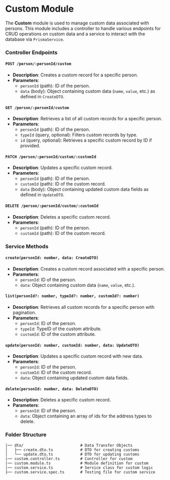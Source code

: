 # Custom Module

The **Custom** module is used to manage custom data associated with persons. This module includes a controller to handle various endpoints for CRUD operations on custom data and a service to interact with the database via `PrismaService`.

### Controller Endpoints

#### `POST /person/:personId/custom`

- **Description**: Creates a custom record for a specific person.
- **Parameters**:
  - `personId` (path): ID of the person.
  - `data` (body): Object containing custom data (`name`, `value`, etc.) as defined in `CreateDTO`.

#### `GET /person/:personId/custom`

- **Description**: Retrieves a list of all custom records for a specific person.
- **Parameters**:
  - `personId` (path): ID of the person.
  - `typeId` (query, optional): Filters custom records by type.
  - `id` (query, optional): Retrieves a specific custom record by ID if provided.

#### `PATCH /person/:personId/custom/:customId`

- **Description**: Updates a specific custom record.
- **Parameters**:
  - `personId` (path): ID of the person.
  - `customId` (path): ID of the custom record.
  - `data` (body): Object containing updated custom data fields as defined in `UpdateDTO`.

#### `DELETE /person/:personId/custom/:customId`

- **Description**: Deletes a specific custom record.
- **Parameters**:
  - `personId` (path): ID of the person.
  - `customId` (path): ID of the custom record.

### Service Methods

#### `create(personId: number, data: CreateDTO)`

- **Description**: Creates a custom record associated with a specific person.
- **Parameters**:
  - `personId`: ID of the person.
  - `data`: Object containing custom data (`name`, `value`, etc.).

#### `list(personId?: number, typeId?: number, customId?: number)`

- **Description**: Retrieves all custom records for a specific person with pagination.
- **Parameters**:
  - `personId`: ID of the person.
  - `typeId`: TypeID of the custom attribute.
  - `customId`: ID of the custom attribute.

#### `update(personId: number, customId: number, data: UpdateDTO)`

- **Description**: Updates a specific custom record with new data.
- **Parameters**:
  - `personId`: ID of the person.
  - `customId`: ID of the custom record.
  - `data`: Object containing updated custom data fields.

#### `delete(personId: number, data: DeleteDTO)`

- **Description**: Deletes a specific custom record.
- **Parameters**:
  - `personId`: ID of the person.
  - `data`: Object containing an array of ids for the address types to delete.

### Folder Structure

```plaintext
|── dto/                         # Data Transfer Objects
│   ├── create.dto.ts            # DTO for creating customs
│   └── update.dto.ts            # DTO for updating customs
|── custom.controller.ts         # Controller for custom
|── custom.module.ts             # Module definition for custom
|── custom.service.ts            # Service class for custom logic
├── custom.service.spec.ts       # Testing file for custom service
```
